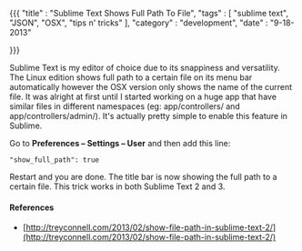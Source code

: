 {{{
    "title"    : "Sublime Text Shows Full Path To File",
    "tags"     : [ "sublime text", "JSON", "OSX", "tips n' tricks" ],
    "category" : "development",
    "date"     : "9-18-2013"

}}}

Sublime Text is my editor of choice due to its snappiness and versatility. The Linux edition shows full path to a certain file on its menu bar automatically however the OSX version only shows the name of the current file. It was alright at first until I started working on a huge app that have similar files in different namespaces (eg: app/controllers/ and app/controllers/admin/). It's actually pretty simple to enable this feature in Sublime.

Go to **Preferences – Settings – User** and then add this line:

`"show_full_path": true`

Restart and you are done. The title bar is now showing the full path to a certain file. This trick works in both Sublime Text 2 and 3.

<!--more-->

#### References
* [http://treyconnell.com/2013/02/show-file-path-in-sublime-text-2/](http://treyconnell.com/2013/02/show-file-path-in-sublime-text-2/)